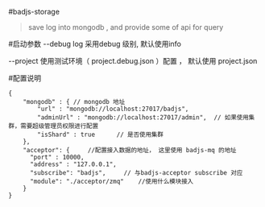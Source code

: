 #badjs-storage

> save log into mongodb , and provide some of api for query 

#启动参数
--debug log 采用debug 级别, 默认使用info

--project 使用测试环境（ project.debug.json ）配置 ， 默认使用 project.json

#配置说明
```
{
    "mongodb" : { // mongodb 地址 
        "url" : "mongodb://localhost:27017/badjs",  
        "adminUrl" : "mongodb://localhost:27017/admin",  // 如果使用集群，需要超级管理员权限进行配置
        "isShard" : true      // 是否使用集群
    },
    "acceptor": {     //配置接入数据的地址， 这里使用 badjs-mq 的地址
      "port" : 10000,
      "address" : "127.0.0.1",
      "subscribe": "badjs",     // 与badjs-acceptor subscribe 对应
      "module": "./acceptor/zmq"    //使用什么模块接入
    }
}
```
